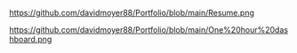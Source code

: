 https://github.com/davidmoyer88/Portfolio/blob/main/Resume.png

https://github.com/davidmoyer88/Portfolio/blob/main/One%20hour%20dashboard.png
